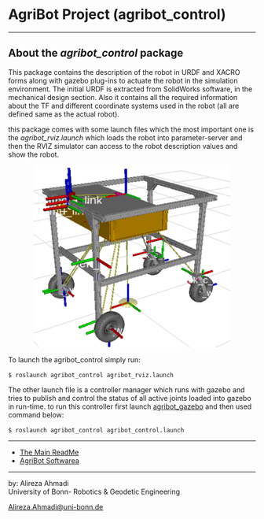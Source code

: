# AgriBot Project (agribot_control)

---

## About the *agribot_control* package
This package contains the description of the robot in URDF and XACRO forms along with gazebo plug-ins to actuate the robot in the simulation environment. The initial URDF is extracted from SolidWorks software, in the mechanical design section. Also it contains all the required information about the TF and different coordinate systems used in the robot (all are defined same as the actual robot).

this package comes with some launch files which the most important one is the *agribot_rviz.launch* which loads the robot into parameter-server and then the RVIZ simulator can access to the robot description values and show the robot.

<div align="center">
	<img src="/doc/images/rvizagribot.png" alt="rvizagribot" width="400" title="rvizagribot"/>
</div>

To launch the agribot_control simply run: 
```
$ roslaunch agribot_control agribot_rviz.launch
```

The other launch file is a controller manager which runs with gazebo and tries to publish and control the status of all active joints loaded into gazebo in run-time. to run this controller first launch [agribot_gazebo](https://github.com/PRBonn/Agribot/blob/master/doc/api/agribot_gazebo.md) and then used command below:

```
$ roslaunch agribot_control agribot_control.launch
```

--- 
* [The Main ReadMe](https://github.com/PRBonn/Agribot/blob/master/README.md)
* [AgriBot Softwarea](https://github.com/PRBonn/Agribot/blob/master/doc/api.md) 

--- 
 by: Alireza Ahmadi                                     
 University of Bonn- Robotics & Geodetic Engineering
 
 Alireza.Ahmadi@uni-bonn.de                             
 [](https://www.AlirezaAhmadi.xyz)